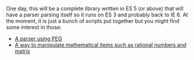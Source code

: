 One day, this will be a complete library written in ES 5 (or above) that will have a parser parsing itself so it runs on ES 3 and probably back to IE 6.
At the moment, it is just a bunch of scripts put together but you might find some interest in those:
- [A parser using PEG](https://github.com/XJSLib/XJSParser)
- [A way to manipulate mathematical items such as rational numbers and matrix](https://github.com/XJSLib/XJSMathematics)